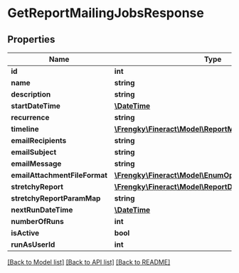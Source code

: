 # GetReportMailingJobsResponse

## Properties
Name | Type | Description | Notes
------------ | ------------- | ------------- | -------------
**id** | **int** |  | [optional] 
**name** | **string** |  | [optional] 
**description** | **string** |  | [optional] 
**startDateTime** | [**\DateTime**](\DateTime.md) |  | [optional] 
**recurrence** | **string** |  | [optional] 
**timeline** | [**\Frengky\Fineract\Model\ReportMailingJobTimelineData**](ReportMailingJobTimelineData.md) |  | [optional] 
**emailRecipients** | **string** |  | [optional] 
**emailSubject** | **string** |  | [optional] 
**emailMessage** | **string** |  | [optional] 
**emailAttachmentFileFormat** | [**\Frengky\Fineract\Model\EnumOptionData**](EnumOptionData.md) |  | [optional] 
**stretchyReport** | [**\Frengky\Fineract\Model\ReportData**](ReportData.md) |  | [optional] 
**stretchyReportParamMap** | **string** |  | [optional] 
**nextRunDateTime** | [**\DateTime**](\DateTime.md) |  | [optional] 
**numberOfRuns** | **int** |  | [optional] 
**isActive** | **bool** |  | [optional] 
**runAsUserId** | **int** |  | [optional] 

[[Back to Model list]](../../README.md#documentation-for-models) [[Back to API list]](../../README.md#documentation-for-api-endpoints) [[Back to README]](../../README.md)

